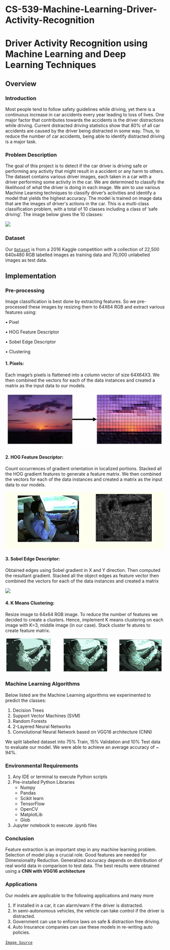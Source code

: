 # CS-539-Machine-Learning-Driver-Activity-Recognition
# Driver Activity Recognition using Machine Learning and Deep Learning Techniques

## Overview

### Introduction
Most people tend to follow safety guidelines while driving, yet there is a continuous increase in car accidents every year leading to loss of lives. One major factor that contributes towards the accidents is the driver distractions while driving. Current distracted driving statistics show that 80% of all car accidents are caused by the driver being  distracted in some way. Thus, to reduce the number of car accidents, being able to identify distracted driving is a major task.

### Problem Description
The goal of this project is to detect if the car driver is driving safe or performing any activity that might result in a accident or any harm to others. The dataset contains various driver images, each taken in a car with a driver performing some activity in the car. We are determined to classify the likelihood of what the driver is doing in each image. We aim to use various Machine Learning techniques to classify driver’s activities and identify a model that yields the highest accuracy. The model is trained on image data that are the images of driver's actions in the car. This is a multi-class classification problem, with a total of 10 classes including a class of ‘safe driving’. The image below gives the 10 classes:

<img src="https://github.com/vrushabhdesai/Distracted-Driver-Detection-using-Machine-Learning-Technique/blob/master/Images/Classes.png" >

### Dataset
Our [`Dataset`] is from a 2016 Kaggle competition with a collection of 22,500 640x480 RGB labelled images as training data and 70,000 unlabelled images as test data. 

## Implementation

### Pre-processing
Image classification is best done by extracting features. So we pre-processed these images by resizing them to 64X64 RGB and extract 
various features using:

• Pixel

• HOG Feature Descriptor 

• Sobel Edge Descriptor

• Clustering

#### 1. Pixels:
Each image’s pixels is flattened into a column vector of size 64X64X3. We then combined the vectors for each of the data instances and created a matrix as the input data to our models.

<img src="Images/pixel.JPG">

#### 2. HOG Feature Descriptor:
Count occurrences of gradient orientation in localized portions. Stacked all the HOG gradient features to generate a feature matrix. We then combined the vectors for each of the data instances and created a matrix as the input data to our models.

<img src="Images/HOG.png">

#### 3. Sobel Edge Descriptor:
Obtained edges using Sobel gradient in X and Y direction. Then computed the resultant gradient. Stacked all the object edges as feature vector then combined the vectors for each of the data instances and created a matrix

<img src="Images/Sobel%E2%80%8B.png">

#### 4. K Means Clustering:

Resize image to 64x64 RGB image. To reduce the number of features we decided to create a clusters. Hence, implement K means clustering on each image with K=3, middle image (in our case). Stack cluster fe atures to create feature matrix.

<img src="Images/clustering.JPG">

### Machine Learning Algorithms

Below listed are the Machine Learning algorithms we experimented to predict the classes:

1.  Decision Trees
2.  Support Vector Machines (SVM)
3.  Random Forests
4.  2-Layered Neural Networks
5.  Convolutional Neural Network based on VGG16 architecture (CNN)

We split labelled dataset into 75% Train, 15% Validation and 10% Test data to evaluate our model. We were able to achieve an average accuracy of ~ 94%. 

### Environmental Requirements

1. Any IDE or terminal to execute Python scripts
2. Pre-installed Python Libraries
    - Numpy
    - Pandas
    - Scikit learn
    - TensorFlow
    - OpenCV
    - MatplotLib
    - Glob
 3. Jupyter notebook to execute .ipynb files
 
### Conclusion

Feature extraction is an important step in any machine learning problem. Selection of model play a crucial role. Good features are needed for Dimensionality Reduction. Generalized accuracy depends on distribution of real world data in comparison to test data. The best results were obtained using a **CNN with VGG16 architecture**

### Applications

Our models are applicable to the following applications and many more
1.  If installed in a car, it can alarm/warn if the driver is distracted.
2.  In semi-autonomous vehicles, the vehicle can take control if the driver is distracted.
3.  Government can use to enforce laws on safe & distraction free driving.
4.  Auto Insurance companies can use these models in re-writing auto policies.

[`Image Source`]

[`Image Source`]: http://cs229.stanford.edu/proj2019spr/report/24.pdf
[`Dataset`]: https://www.kaggle.com/c/state-farm-distracted-driver-detection/data
